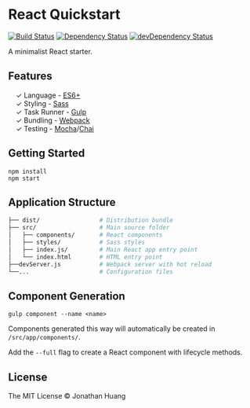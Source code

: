 # React Quickstart
[![Build Status](https://travis-ci.org/mrblueblue/react-quickstart.svg?branch=master)](https://travis-ci.org/mrblueblue/react-quickstart) [![Dependency Status](https://david-dm.org/mrblueblue/react-quickstart.svg)](https://david-dm.org/mrblueblue/react-quickstart) [![devDependency Status](https://david-dm.org/mrblueblue/react-quickstart/dev-status.svg)](https://david-dm.org/mrblueblue/react-quickstart#info=devDependencies)

A minimalist React starter. 

## Features

&nbsp; &nbsp; ✓ Language - [ES6+](http://babeljs.io/blog/2015/06/07/react-on-es6-plus/)<br>
&nbsp; &nbsp; ✓ Styling - [Sass](http://sass-lang.com/)<br>
&nbsp; &nbsp; ✓ Task Runner - [Gulp](http://gulpjs.com/)<br>
&nbsp; &nbsp; ✓ Bundling - [Webpack](http://webpack.github.io/)<br>
&nbsp; &nbsp; ✓ Testing - [Mocha](http://mochajs.org/)/[Chai](http://chaijs.com/)<br>

## Getting Started
    npm install
    npm start

## Application Structure

```bash
├── dist/                 # Distribution bundle
├── src/                  # Main source folder
│   ├── components/       # React components
│   ├── styles/           # Sass styles
│   ├── index.js/         # Main React app entry point
│   └── index.html        # HTML entry point
├──devServer.js           # Webpack server with hot reload
└──...                    # Configuration files
```

## Component Generation

    gulp component --name <name>

Components generated this way will automatically be created in `/src/app/components/`. 

Add the `--full` flag to create a React component with lifecycle methods.

## License

The MIT License © Jonathan Huang
